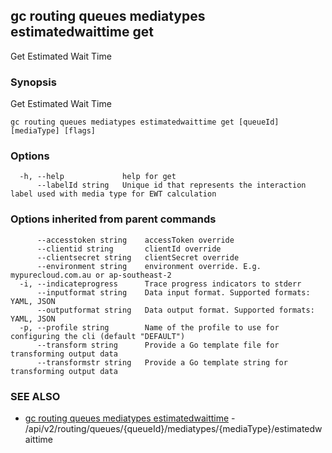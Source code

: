 ## gc routing queues mediatypes estimatedwaittime get

Get Estimated Wait Time

### Synopsis

Get Estimated Wait Time

```
gc routing queues mediatypes estimatedwaittime get [queueId] [mediaType] [flags]
```

### Options

```
  -h, --help             help for get
      --labelId string   Unique id that represents the interaction label used with media type for EWT calculation
```

### Options inherited from parent commands

```
      --accesstoken string    accessToken override
      --clientid string       clientId override
      --clientsecret string   clientSecret override
      --environment string    environment override. E.g. mypurecloud.com.au or ap-southeast-2
  -i, --indicateprogress      Trace progress indicators to stderr
      --inputformat string    Data input format. Supported formats: YAML, JSON
      --outputformat string   Data output format. Supported formats: YAML, JSON
  -p, --profile string        Name of the profile to use for configuring the cli (default "DEFAULT")
      --transform string      Provide a Go template file for transforming output data
      --transformstr string   Provide a Go template string for transforming output data
```

### SEE ALSO

* [gc routing queues mediatypes estimatedwaittime](gc_routing_queues_mediatypes_estimatedwaittime.html)	 - /api/v2/routing/queues/{queueId}/mediatypes/{mediaType}/estimatedwaittime


